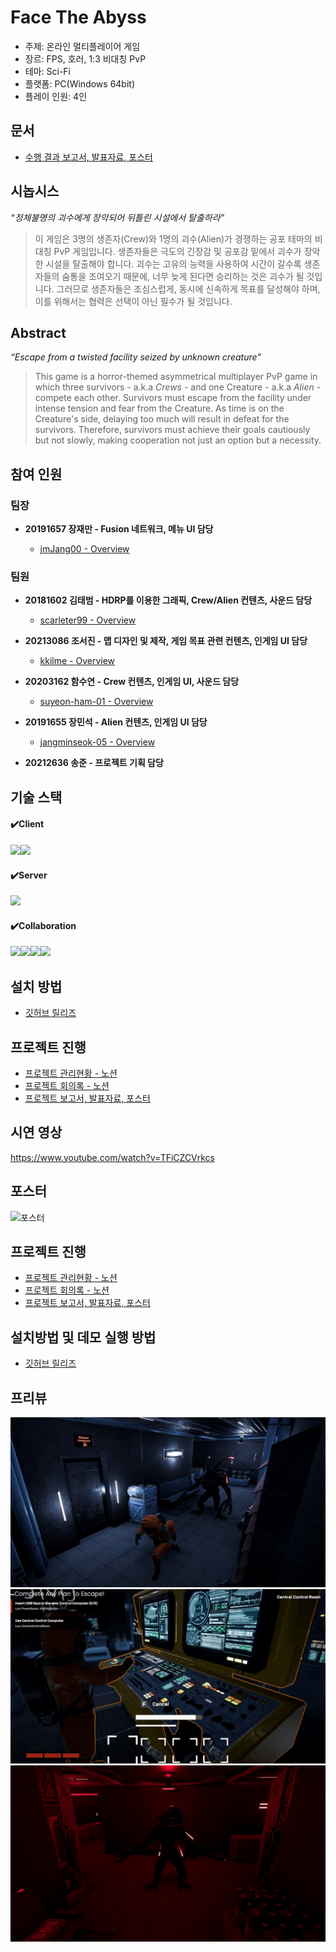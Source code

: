 # Face The Abyss

- 주제: 온라인 멀티플레이어 게임
- 장르: FPS, 호러, 1:3 비대칭 PvP
- 테마: Sci-Fi
- 플랫폼: PC(Windows 64bit)
- 플레이 인원: 4인

## 문서
- [수행 결과 보고서, 발표자료, 포스터](https://drive.google.com/drive/folders/1YLPKqJtpWfhtyn0_Kj3BOs8C5MarKasF)

## 시놉시스 

*“정체불명의 괴수에게 장악되어 뒤틀린 시설에서 탈출하라”*

> 이 게임은 3명의 생존자(Crew)와 1명의 괴수(Alien)가 경쟁하는 공포 테마의 비대칭 PvP 게임입니다. 생존자들은 극도의 긴장감 및 공포감 밑에서 괴수가 장악한 시설을 탈출해야 합니다. 괴수는 고유의 능력을 사용하여 시간이 갈수록 생존자들의 숨통을 조여오기 때문에, 너무 늦게 된다면 승리하는 것은 괴수가 될 것입니다. 그러므로 생존자들은 조심스럽게, 동시에 신속하게 목표를 달성해야 하며, 이를 위해서는 협력은 선택이 아닌 필수가 될 것입니다.

## Abstract

*“Escape from a twisted facility seized by unknown creature”*

> This game is a horror-themed asymmetrical multiplayer PvP game in which three survivors - a.k.a *Crews* - and one Creature - a.k.a *Alien* - compete each other. Survivors must escape from the facility under intense tension and fear from the Creature. As time is on the Creature's side, delaying too much will result in defeat for the survivors. Therefore, survivors must achieve their goals cautiously but not slowly, making cooperation not just an option but a necessity.

## 참여 인원

### 팀장

- **20191657 장재만 - Fusion 네트워크, 메뉴 UI 담당**

    - [jmJang00 - Overview](https://github.com/jmJang00)

### 팀원

- **20181602 김태범 - HDRP를 이용한 그래픽, Crew/Alien 컨텐츠, 사운드 담당**

    - [scarleter99 - Overview](https://github.com/scarleter99)

- **20213086 조서진 - 맵 디자인 및 제작, 게임 목표 관련 컨텐츠, 인게임 UI 담당**

    - [kkilme - Overview](https://github.com/kkilme)

- **20203162 함수연 - Crew 컨텐츠, 인게임 UI, 사운드 담당**

    - [suyeon-ham-01 - Overview](https://github.com/suyeon-ham-01)

- **20191655 장민석 - Alien 컨텐츠, 인게임 UI 담당**

    - [jangminseok-05 - Overview](https://github.com/jangminseok-05)

- **20212636 송준 - 프로젝트 기획 담당**

## 기술 스택

#### ✔️Client
<img src="https://img.shields.io/badge/Unity-002244?style=for-the-badge&logo=unity&logoColor=White"><img src="https://img.shields.io/badge/csharp-262577?style=for-the-badge&logo=csharp&logoColor=512BD4">

#### ✔️Server
<img src="https://img.shields.io/badge/Photon-004480?style=for-the-badge&logo=photon&logoColor=white">

#### ✔️Collaboration
<img src="https://img.shields.io/badge/git-2E69AE?style=for-the-badge&logo=git&logoColor=F05032"><img src="https://img.shields.io/badge/github-EA4AAA?style=for-the-badge&logo=github&logoColor=181717"><img src="https://img.shields.io/badge/notion-FFFFFF?style=for-the-badge&logo=notion&logoColor=000000"><img src="https://img.shields.io/badge/slack-CC6699?style=for-the-badge&logo=slack&logoColor=4A154B">

## 설치 방법

- [깃허브 릴리즈](https://github.com/kookmin-sw/capstone-2024-10/releases/tag/v1.0.0)

## 프로젝트 진행

- [프로젝트 관리현황 - 노션](https://www.notion.so/98b1141f9ad8483fafd8c783eb8fb844?v=b17ecf9e1bc94a27834986dfd7d4ae14)
- [프로젝트 회의록 - 노션](https://www.notion.so/4ada763c5f4f47ba85e27a2ed6b53a27?v=115701ea93ca43f9a09e027d7e602572)
- [프로젝트 보고서, 발표자료, 포스터](https://drive.google.com/drive/folders/1YLPKqJtpWfhtyn0_Kj3BOs8C5MarKasF)

## 시연 영상

https://www.youtube.com/watch?v=TFiCZCVrkcs

## 포스터

![포스터](https://github.com/kookmin-sw/capstone-2024-10/assets/39542671/648beacb-d815-437b-b393-4007f5683da2)

## 프로젝트 진행

- [프로젝트 관리현황 - 노션](https://www.notion.so/98b1141f9ad8483fafd8c783eb8fb844?v=b17ecf9e1bc94a27834986dfd7d4ae14)
- [프로젝트 회의록 - 노션](https://www.notion.so/4ada763c5f4f47ba85e27a2ed6b53a27?v=115701ea93ca43f9a09e027d7e602572)
- [프로젝트 보고서, 발표자료, 포스터](https://drive.google.com/drive/folders/1YLPKqJtpWfhtyn0_Kj3BOs8C5MarKasF)

## 설치방법 및 데모 실행 방법

- [깃허브 릴리즈](https://github.com/kookmin-sw/capstone-2024-10/releases/tag/v1.0.0)

## 프리뷰

![Alien and Crew](img/Alien_Crew.jpg)
![Crew cooperation](img/Crew_Work.jpg)
![Alien Ability Erode](img/Alien_Erode.jpg)
